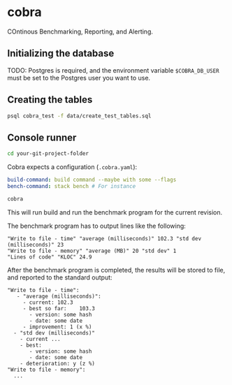 # cobra
COntinous Benchmarking, Reporting, and Alerting.

## Initializing the database

TODO: Postgres is required, and the environment variable `$COBRA_DB_USER` must
be set to the Postgres user you want to use.

## Creating the tables

```sh
psql cobra_test -f data/create_test_tables.sql
```


## Console runner

```sh
cd your-git-project-folder
```

Cobra expects a configuration (`.cobra.yaml`):

```yaml
build-command: build command --maybe with some --flags
bench-command: stack bench # For instance
```

```sh
cobra
```

This will run build and run the benchmark program for the current revision.

The benchmark program has to output lines like the following:

```text
"Write to file - time" "average (milliseconds)" 102.3 "std dev (milliseconds)" 23
"Write to file - memory" "average (MB)" 20 "std dev" 1
"Lines of code" "KLOC" 24.9
```

After the benchmark program is completed, the results will be stored to file,
and reported to the standard output:

```text
"Write to file - time":
   - "average (milliseconds)":
     - current: 102.3
     - best so far:    103.3
       - version: some hash
       - date: some date
     - improvement: 1 (x %)
  - "std dev (milliseconds)"
    - current ...
    - best:
       - version: some hash
       - date: some date
    - deterioration: y (z %)
"Write to file - memory":
  ...
```

